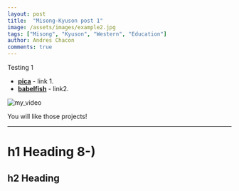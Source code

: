 ```yaml
---
layout: post
title:  "Misong-Kyuson post 1"
image: /assets/images/example2.jpg
tags: ["Misong", "Kyuson", "Western", "Education"]
author: Andres Chacon
comments: true
---
```

Testing 1
- __[pica](https://nodeca.github.io/pica/demo/)__ - link 1.
- __[babelfish](https://github.com/nodeca/babelfish/)__ - link2.


![my_video](https://github.com/KyusonLim/design_ksl/assets/90463045/3f3eda1c-774e-41f0-bb53-51fe4050e6eb)


You will like those projects!

---

# h1 Heading 8-)
## h2 Heading

